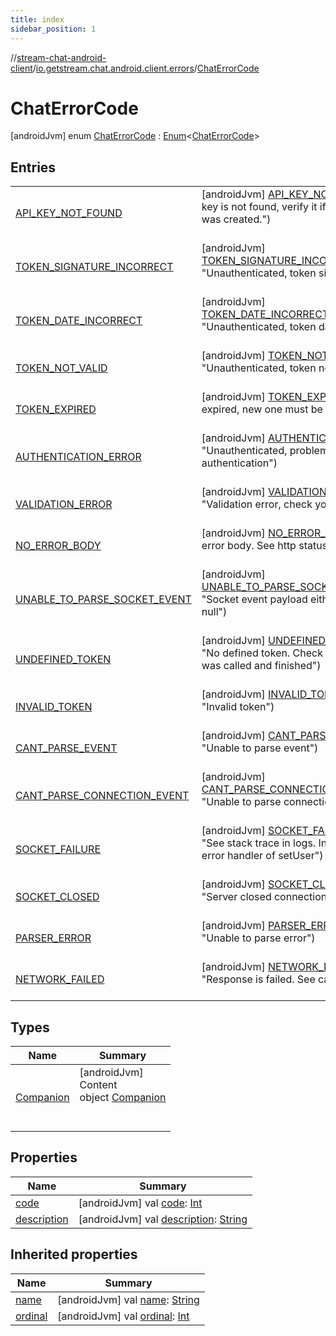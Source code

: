 ```yaml
---
title: index
sidebar_position: 1
---
```

//[stream-chat-android-client](../../../index.md)/[io.getstream.chat.android.client.errors](../index.md)/[ChatErrorCode](index.md)



# ChatErrorCode  
 [androidJvm] enum [ChatErrorCode](index.md) : [Enum](https://kotlinlang.org/api/latest/jvm/stdlib/kotlin/-enum/index.html)&lt;[ChatErrorCode](index.md)&gt;    


## Entries  
  
| | |
|---|---|
| <a name="io.getstream.chat.android.client.errors/ChatErrorCode.API_KEY_NOT_FOUND///PointingToDeclaration/"></a>[API_KEY_NOT_FOUND](API_KEY_NOT_FOUND/index.md)| <a name="io.getstream.chat.android.client.errors/ChatErrorCode.API_KEY_NOT_FOUND///PointingToDeclaration/"></a> [androidJvm] [API_KEY_NOT_FOUND](API_KEY_NOT_FOUND/index.md)(2, "Api key is not found, verify it if it's correct or was created.")  <br/>   <br/>|
| <a name="io.getstream.chat.android.client.errors/ChatErrorCode.TOKEN_SIGNATURE_INCORRECT///PointingToDeclaration/"></a>[TOKEN_SIGNATURE_INCORRECT](TOKEN_SIGNATURE_INCORRECT/index.md)| <a name="io.getstream.chat.android.client.errors/ChatErrorCode.TOKEN_SIGNATURE_INCORRECT///PointingToDeclaration/"></a> [androidJvm] [TOKEN_SIGNATURE_INCORRECT](TOKEN_SIGNATURE_INCORRECT/index.md)(43, "Unauthenticated, token signature invalid")  <br/>   <br/>|
| <a name="io.getstream.chat.android.client.errors/ChatErrorCode.TOKEN_DATE_INCORRECT///PointingToDeclaration/"></a>[TOKEN_DATE_INCORRECT](TOKEN_DATE_INCORRECT/index.md)| <a name="io.getstream.chat.android.client.errors/ChatErrorCode.TOKEN_DATE_INCORRECT///PointingToDeclaration/"></a> [androidJvm] [TOKEN_DATE_INCORRECT](TOKEN_DATE_INCORRECT/index.md)(42, "Unauthenticated, token date incorrect")  <br/>   <br/>|
| <a name="io.getstream.chat.android.client.errors/ChatErrorCode.TOKEN_NOT_VALID///PointingToDeclaration/"></a>[TOKEN_NOT_VALID](TOKEN_NOT_VALID/index.md)| <a name="io.getstream.chat.android.client.errors/ChatErrorCode.TOKEN_NOT_VALID///PointingToDeclaration/"></a> [androidJvm] [TOKEN_NOT_VALID](TOKEN_NOT_VALID/index.md)(41, "Unauthenticated, token not valid yet")  <br/>   <br/>|
| <a name="io.getstream.chat.android.client.errors/ChatErrorCode.TOKEN_EXPIRED///PointingToDeclaration/"></a>[TOKEN_EXPIRED](TOKEN_EXPIRED/index.md)| <a name="io.getstream.chat.android.client.errors/ChatErrorCode.TOKEN_EXPIRED///PointingToDeclaration/"></a> [androidJvm] [TOKEN_EXPIRED](TOKEN_EXPIRED/index.md)(40, "Token expired, new one must be requested.")  <br/>   <br/>|
| <a name="io.getstream.chat.android.client.errors/ChatErrorCode.AUTHENTICATION_ERROR///PointingToDeclaration/"></a>[AUTHENTICATION_ERROR](AUTHENTICATION_ERROR/index.md)| <a name="io.getstream.chat.android.client.errors/ChatErrorCode.AUTHENTICATION_ERROR///PointingToDeclaration/"></a> [androidJvm] [AUTHENTICATION_ERROR](AUTHENTICATION_ERROR/index.md)(5, "Unauthenticated, problem with authentication")  <br/>   <br/>|
| <a name="io.getstream.chat.android.client.errors/ChatErrorCode.VALIDATION_ERROR///PointingToDeclaration/"></a>[VALIDATION_ERROR](VALIDATION_ERROR/index.md)| <a name="io.getstream.chat.android.client.errors/ChatErrorCode.VALIDATION_ERROR///PointingToDeclaration/"></a> [androidJvm] [VALIDATION_ERROR](VALIDATION_ERROR/index.md)(4, "Validation error, check your credentials")  <br/>   <br/>|
| <a name="io.getstream.chat.android.client.errors/ChatErrorCode.NO_ERROR_BODY///PointingToDeclaration/"></a>[NO_ERROR_BODY](NO_ERROR_BODY/index.md)| <a name="io.getstream.chat.android.client.errors/ChatErrorCode.NO_ERROR_BODY///PointingToDeclaration/"></a> [androidJvm] [NO_ERROR_BODY](NO_ERROR_BODY/index.md)(1009, "No error body. See http status code")  <br/>   <br/>|
| <a name="io.getstream.chat.android.client.errors/ChatErrorCode.UNABLE_TO_PARSE_SOCKET_EVENT///PointingToDeclaration/"></a>[UNABLE_TO_PARSE_SOCKET_EVENT](UNABLE_TO_PARSE_SOCKET_EVENT/index.md)| <a name="io.getstream.chat.android.client.errors/ChatErrorCode.UNABLE_TO_PARSE_SOCKET_EVENT///PointingToDeclaration/"></a> [androidJvm] [UNABLE_TO_PARSE_SOCKET_EVENT](UNABLE_TO_PARSE_SOCKET_EVENT/index.md)(1008, "Socket event payload either invalid or null")  <br/>   <br/>|
| <a name="io.getstream.chat.android.client.errors/ChatErrorCode.UNDEFINED_TOKEN///PointingToDeclaration/"></a>[UNDEFINED_TOKEN](UNDEFINED_TOKEN/index.md)| <a name="io.getstream.chat.android.client.errors/ChatErrorCode.UNDEFINED_TOKEN///PointingToDeclaration/"></a> [androidJvm] [UNDEFINED_TOKEN](UNDEFINED_TOKEN/index.md)(1007, "No defined token. Check if client.setUser was called and finished")  <br/>   <br/>|
| <a name="io.getstream.chat.android.client.errors/ChatErrorCode.INVALID_TOKEN///PointingToDeclaration/"></a>[INVALID_TOKEN](INVALID_TOKEN/index.md)| <a name="io.getstream.chat.android.client.errors/ChatErrorCode.INVALID_TOKEN///PointingToDeclaration/"></a> [androidJvm] [INVALID_TOKEN](INVALID_TOKEN/index.md)(1006, "Invalid token")  <br/>   <br/>|
| <a name="io.getstream.chat.android.client.errors/ChatErrorCode.CANT_PARSE_EVENT///PointingToDeclaration/"></a>[CANT_PARSE_EVENT](CANT_PARSE_EVENT/index.md)| <a name="io.getstream.chat.android.client.errors/ChatErrorCode.CANT_PARSE_EVENT///PointingToDeclaration/"></a> [androidJvm] [CANT_PARSE_EVENT](CANT_PARSE_EVENT/index.md)(1005, "Unable to parse event")  <br/>   <br/>|
| <a name="io.getstream.chat.android.client.errors/ChatErrorCode.CANT_PARSE_CONNECTION_EVENT///PointingToDeclaration/"></a>[CANT_PARSE_CONNECTION_EVENT](CANT_PARSE_CONNECTION_EVENT/index.md)| <a name="io.getstream.chat.android.client.errors/ChatErrorCode.CANT_PARSE_CONNECTION_EVENT///PointingToDeclaration/"></a> [androidJvm] [CANT_PARSE_CONNECTION_EVENT](CANT_PARSE_CONNECTION_EVENT/index.md)(1004, "Unable to parse connection event")  <br/>   <br/>|
| <a name="io.getstream.chat.android.client.errors/ChatErrorCode.SOCKET_FAILURE///PointingToDeclaration/"></a>[SOCKET_FAILURE](SOCKET_FAILURE/index.md)| <a name="io.getstream.chat.android.client.errors/ChatErrorCode.SOCKET_FAILURE///PointingToDeclaration/"></a> [androidJvm] [SOCKET_FAILURE](SOCKET_FAILURE/index.md)(1003, "See stack trace in logs. Intercept error in error handler of setUser")  <br/>   <br/>|
| <a name="io.getstream.chat.android.client.errors/ChatErrorCode.SOCKET_CLOSED///PointingToDeclaration/"></a>[SOCKET_CLOSED](SOCKET_CLOSED/index.md)| <a name="io.getstream.chat.android.client.errors/ChatErrorCode.SOCKET_CLOSED///PointingToDeclaration/"></a> [androidJvm] [SOCKET_CLOSED](SOCKET_CLOSED/index.md)(1002, "Server closed connection")  <br/>   <br/>|
| <a name="io.getstream.chat.android.client.errors/ChatErrorCode.PARSER_ERROR///PointingToDeclaration/"></a>[PARSER_ERROR](PARSER_ERROR/index.md)| <a name="io.getstream.chat.android.client.errors/ChatErrorCode.PARSER_ERROR///PointingToDeclaration/"></a> [androidJvm] [PARSER_ERROR](PARSER_ERROR/index.md)(1001, "Unable to parse error")  <br/>   <br/>|
| <a name="io.getstream.chat.android.client.errors/ChatErrorCode.NETWORK_FAILED///PointingToDeclaration/"></a>[NETWORK_FAILED](NETWORK_FAILED/index.md)| <a name="io.getstream.chat.android.client.errors/ChatErrorCode.NETWORK_FAILED///PointingToDeclaration/"></a> [androidJvm] [NETWORK_FAILED](NETWORK_FAILED/index.md)(1000, "Response is failed. See cause")  <br/>   <br/>|


## Types  
  
|  Name |  Summary | 
|---|---|
| <a name="io.getstream.chat.android.client.errors/ChatErrorCode.Companion///PointingToDeclaration/"></a>[Companion](Companion/index.md)| <a name="io.getstream.chat.android.client.errors/ChatErrorCode.Companion///PointingToDeclaration/"></a>[androidJvm]  <br/>Content  <br/>object [Companion](Companion/index.md)  <br/><br/><br/>|


## Properties  
  
|  Name |  Summary | 
|---|---|
| <a name="io.getstream.chat.android.client.errors/ChatErrorCode/code/#/PointingToDeclaration/"></a>[code](code.md)| <a name="io.getstream.chat.android.client.errors/ChatErrorCode/code/#/PointingToDeclaration/"></a> [androidJvm] val [code](code.md): [Int](https://kotlinlang.org/api/latest/jvm/stdlib/kotlin/-int/index.html)   <br/>|
| <a name="io.getstream.chat.android.client.errors/ChatErrorCode/description/#/PointingToDeclaration/"></a>[description](description.md)| <a name="io.getstream.chat.android.client.errors/ChatErrorCode/description/#/PointingToDeclaration/"></a> [androidJvm] val [description](description.md): [String](https://kotlinlang.org/api/latest/jvm/stdlib/kotlin/-string/index.html)   <br/>|


## Inherited properties  
  
|  Name |  Summary | 
|---|---|
| <a name="io.getstream.chat.android.client.errors/ChatErrorCode/name/#/PointingToDeclaration/"></a>[name](index.md#-1423787670%2FProperties%2F-423410878)| <a name="io.getstream.chat.android.client.errors/ChatErrorCode/name/#/PointingToDeclaration/"></a> [androidJvm] val [name](index.md#-1423787670%2FProperties%2F-423410878): [String](https://kotlinlang.org/api/latest/jvm/stdlib/kotlin/-string/index.html)   <br/>|
| <a name="io.getstream.chat.android.client.errors/ChatErrorCode/ordinal/#/PointingToDeclaration/"></a>[ordinal](index.md#512867732%2FProperties%2F-423410878)| <a name="io.getstream.chat.android.client.errors/ChatErrorCode/ordinal/#/PointingToDeclaration/"></a> [androidJvm] val [ordinal](index.md#512867732%2FProperties%2F-423410878): [Int](https://kotlinlang.org/api/latest/jvm/stdlib/kotlin/-int/index.html)   <br/>|

